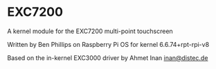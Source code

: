 # EXC7200

A kernel module for the EXC7200 multi-point touchscreen

Written by Ben Phillips on Raspberry Pi OS for kernel 6.6.74+rpt-rpi-v8

Based on the in-kernel EXC3000 driver by Ahmet Inan <inan@distec.de>
